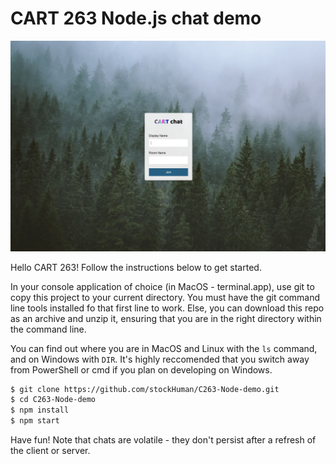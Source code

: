 # CART 263 Node.js chat demo
![screenshot](node-demo-screen.jpg)

Hello CART 263! Follow the instructions below to get started.

In your console application of choice (in MacOS - terminal.app), use git to copy this project to your current directory. You must have the git command line tools installed fo that first line to work. Else, you can download this repo as an archive and unzip it, ensuring that you are in the right directory within the command line.

You can find out where you are in MacOS and Linux with the `ls` command, and on Windows with `DIR`. It's highly reccomended that you switch away from PowerShell or cmd if you plan on developing on Windows.

```bash
$ git clone https://github.com/stockHuman/C263-Node-demo.git
$ cd C263-Node-demo
$ npm install
$ npm start
```
Have fun! Note that chats are volatile - they don't persist after a refresh of the client or server.
